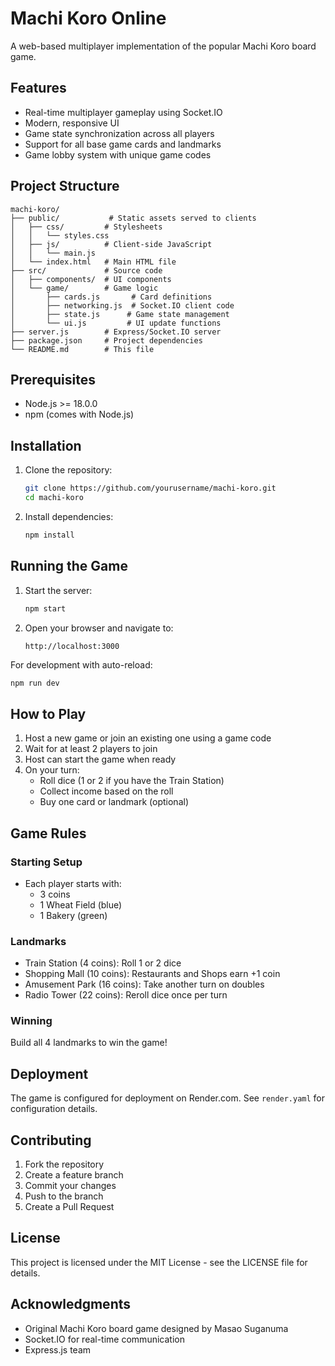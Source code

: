 # Machi Koro Online

A web-based multiplayer implementation of the popular Machi Koro board game.

## Features

- Real-time multiplayer gameplay using Socket.IO
- Modern, responsive UI
- Game state synchronization across all players
- Support for all base game cards and landmarks
- Game lobby system with unique game codes

## Project Structure

```
machi-koro/
├── public/           # Static assets served to clients
│   ├── css/         # Stylesheets
│   │   └── styles.css
│   ├── js/          # Client-side JavaScript
│   │   └── main.js
│   └── index.html   # Main HTML file
├── src/             # Source code
│   ├── components/  # UI components
│   └── game/        # Game logic
│       ├── cards.js       # Card definitions
│       ├── networking.js  # Socket.IO client code
│       ├── state.js      # Game state management
│       └── ui.js         # UI update functions
├── server.js        # Express/Socket.IO server
├── package.json     # Project dependencies
└── README.md        # This file
```

## Prerequisites

- Node.js >= 18.0.0
- npm (comes with Node.js)

## Installation

1. Clone the repository:
   ```bash
   git clone https://github.com/yourusername/machi-koro.git
   cd machi-koro
   ```

2. Install dependencies:
   ```bash
   npm install
   ```

## Running the Game

1. Start the server:
   ```bash
   npm start
   ```

2. Open your browser and navigate to:
   ```
   http://localhost:3000
   ```

For development with auto-reload:
```bash
npm run dev
```

## How to Play

1. Host a new game or join an existing one using a game code
2. Wait for at least 2 players to join
3. Host can start the game when ready
4. On your turn:
   - Roll dice (1 or 2 if you have the Train Station)
   - Collect income based on the roll
   - Buy one card or landmark (optional)

## Game Rules

### Starting Setup
- Each player starts with:
  - 3 coins
  - 1 Wheat Field (blue)
  - 1 Bakery (green)

### Landmarks
- Train Station (4 coins): Roll 1 or 2 dice
- Shopping Mall (10 coins): Restaurants and Shops earn +1 coin
- Amusement Park (16 coins): Take another turn on doubles
- Radio Tower (22 coins): Reroll dice once per turn

### Winning
Build all 4 landmarks to win the game!

## Deployment

The game is configured for deployment on Render.com. See `render.yaml` for configuration details.

## Contributing

1. Fork the repository
2. Create a feature branch
3. Commit your changes
4. Push to the branch
5. Create a Pull Request

## License

This project is licensed under the MIT License - see the LICENSE file for details.

## Acknowledgments

- Original Machi Koro board game designed by Masao Suganuma
- Socket.IO for real-time communication
- Express.js team
